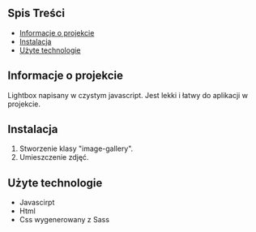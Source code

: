 ## Spis Treści
* [Informacje o projekcie](#informacje-o-projekcie)
* [Instalacja](#instalacja)
* [Użyte technologie](#użyte-technologie)

## Informacje o projekcie
Lightbox napisany w czystym javascript. Jest lekki i łatwy do aplikacji w projekcie.

## Instalacja

1. Stworzenie klasy "image-gallery".
2. Umieszczenie zdjęć.

## Użyte technologie 

* Javascirpt
* Html
* Css wygenerowany z Sass